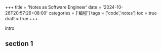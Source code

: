 +++
title = 'Notes as Software Engineer'
date = '2024-10-26T20:57:29+08:00'
categories = ['编程']
tags = ['code','notes']
toc = true
draft = true
+++

intro

<!--more-->

## section 1